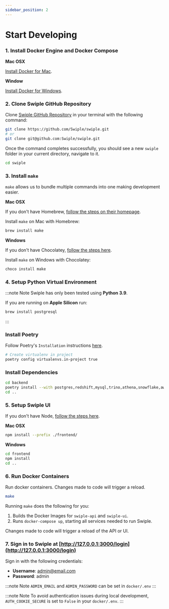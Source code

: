 ```yaml
---
sidebar_position: 2
---
```


# Start Developing


### 1. Install Docker Engine and Docker Compose
**Mac OSX**

[Install Docker for Mac](https://docs.docker.com/desktop/mac/install/).


**Window**

[Install Docker for Windows](https://docs.docker.com/desktop/windows/install/).

### 2. Clone Swiple GitHub Repository 
Clone [Swiple GitHub Repository](https://github.com/Swiple/swiple.git) in your terminal with the following command:

```bash
git clone https://github.com/Swiple/swiple.git
# or
git clone git@github.com:Swiple/swiple.git
```
Once the command completes successfully, you should see a new `swiple` folder in your current directory, navigate to it.

```bash
cd swiple
```

### 3. Install `make`

`make` allows us to bundle multiple commands into one making development easier.

**Mac OSX**

If you don't have Homebrew, [follow the steps on their homepage](https://brew.sh/).

Install `make` on Mac with Homebrew:
```bash
brew install make
```


**Windows**

If you don't have Chocolatey, [follow the steps here](https://chocolatey.org/install#individual).

Install `make` on Windows with Chocolatey:
```bash
choco install make
```


### 4. Setup Python Virtual Environment

:::note Note
Swiple has only been tested using **Python 3.9**.

If you are running on **Apple Silicon** run:
```bash
brew install postgresql
```
:::
### Install Poetry

Follow Poetry's `Installation` instructions [here](https://python-poetry.org/docs/#installation).

```bash
# Create virtualenv in project
poetry config virtualenvs.in-project true
```

### Install Dependencies
```bash
cd backend
poetry install --with postgres,redshift,mysql,trino,athena,snowflake,aws-secrets,gcp,azure-secrets,dev
cd ..
```

### 5. Setup Swiple UI

If you don't have Node, [follow the steps here](https://nodejs.org/en/download/).

**Mac OSX**
```bash
npm install --prefix ./frontend/
```

**Windows**
```bash
cd frontend
npm install
cd ..
```


### 6. Run Docker Containers

Run docker containers. Changes made to code will trigger a reload.

```bash
make
```

Running `make` does the following for you:
1. Builds the Docker Images for `swiple-api` and `swiple-ui`.
2. Runs `docker-compose up`, starting all services needed to run Swiple.

Changes made to code will trigger a reload of the API or UI.


### 7. Sign in to Swiple at [http://127.0.0.1:3000/login](http://127.0.0.1:3000/login)
Sign in with the following credentials:
- **Username**: admin@email.com
- **Password**: admin

:::note Note
`ADMIN_EMAIL` and `ADMIN_PASSWORD` can be set in `docker/.env` 
:::

:::note Note
To avoid authentication issues during local development, `AUTH_COOKIE_SECURE` is set to `False` in your `docker/.env`.
:::
